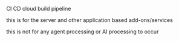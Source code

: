 CI CD cloud build pipeline 

this is for the server and other application based add-ons/services 

this is not for any agent processing or AI processing to occur 